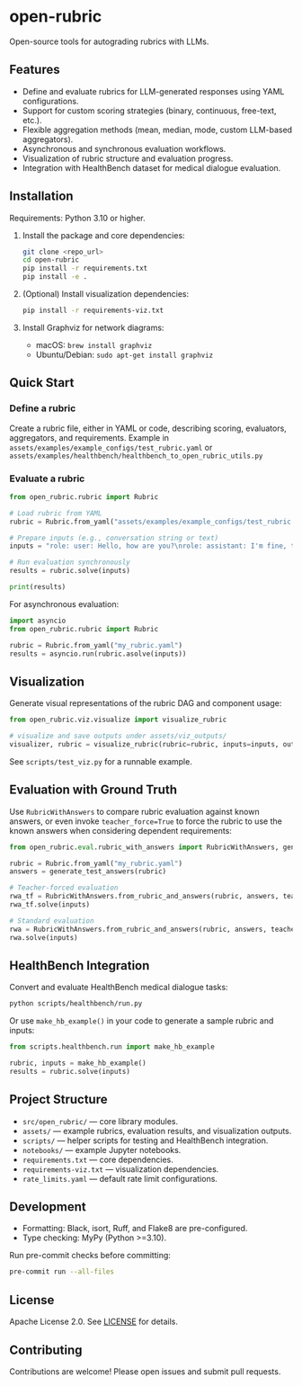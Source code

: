 # open-rubric

Open-source tools for autograding rubrics with LLMs.

## Features
- Define and evaluate rubrics for LLM-generated responses using YAML configurations.
- Support for custom scoring strategies (binary, continuous, free-text, etc.).
- Flexible aggregation methods (mean, median, mode, custom LLM-based aggregators).
- Asynchronous and synchronous evaluation workflows.
- Visualization of rubric structure and evaluation progress.
- Integration with HealthBench dataset for medical dialogue evaluation.

## Installation

Requirements: Python 3.10 or higher.

1. Install the package and core dependencies:
   ```bash
   git clone <repo_url>
   cd open-rubric
   pip install -r requirements.txt
   pip install -e .
   ```

2. (Optional) Install visualization dependencies:
   ```bash
   pip install -r requirements-viz.txt
   ```

3. Install Graphviz for network diagrams:
   - macOS: `brew install graphviz`
   - Ubuntu/Debian: `sudo apt-get install graphviz`

## Quick Start

### Define a rubric

Create a rubric file, either in YAML or code, describing scoring, evaluators, aggregators, and requirements.
Example in `assets/examples/example_configs/test_rubric.yaml` or `assets/examples/healthbench/healthbench_to_open_rubric_utils.py`

### Evaluate a rubric

```python
from open_rubric.rubric import Rubric

# Load rubric from YAML
rubric = Rubric.from_yaml("assets/examples/example_configs/test_rubric.yaml")

# Prepare inputs (e.g., conversation string or text)
inputs = "role: user: Hello, how are you?\nrole: assistant: I'm fine, thank you!"

# Run evaluation synchronously
results = rubric.solve(inputs)

print(results)
```

For asynchronous evaluation:
```python
import asyncio
from open_rubric.rubric import Rubric

rubric = Rubric.from_yaml("my_rubric.yaml")
results = asyncio.run(rubric.asolve(inputs))
```

## Visualization

Generate visual representations of the rubric DAG and component usage:

```python
from open_rubric.viz.visualize import visualize_rubric

# visualize and save outputs under assets/viz_outputs/
visualizer, rubric = visualize_rubric(rubric=rubric, inputs=inputs, output_dir="assets/viz_outputs")
```

See `scripts/test_viz.py` for a runnable example.

## Evaluation with Ground Truth

Use `RubricWithAnswers` to compare rubric evaluation against known answers, or even invoke `teacher_force=True` to force the rubric to use the known answers when considering dependent requirements:

```python
from open_rubric.eval.rubric_with_answers import RubricWithAnswers, generate_test_answers

rubric = Rubric.from_yaml("my_rubric.yaml")
answers = generate_test_answers(rubric)

# Teacher-forced evaluation
rwa_tf = RubricWithAnswers.from_rubric_and_answers(rubric, answers, teacher_force=True)
rwa_tf.solve(inputs)

# Standard evaluation
rwa = RubricWithAnswers.from_rubric_and_answers(rubric, answers, teacher_force=False)
rwa.solve(inputs)
```

## HealthBench Integration

Convert and evaluate HealthBench medical dialogue tasks:

```bash
python scripts/healthbench/run.py
```

Or use `make_hb_example()` in your code to generate a sample rubric and inputs:

```python
from scripts.healthbench.run import make_hb_example

rubric, inputs = make_hb_example()
results = rubric.solve(inputs)
```

## Project Structure

- `src/open_rubric/` — core library modules.
- `assets/` — example rubrics, evaluation results, and visualization outputs.
- `scripts/` — helper scripts for testing and HealthBench integration.
- `notebooks/` — example Jupyter notebooks.
- `requirements.txt` — core dependencies.
- `requirements-viz.txt` — visualization dependencies.
- `rate_limits.yaml` — default rate limit configurations.

## Development

- Formatting: Black, isort, Ruff, and Flake8 are pre-configured.
- Type checking: MyPy (Python >=3.10).

Run pre-commit checks before committing:
```bash
pre-commit run --all-files
```

## License

Apache License 2.0. See [LICENSE](LICENSE) for details.

## Contributing

Contributions are welcome! Please open issues and submit pull requests.
